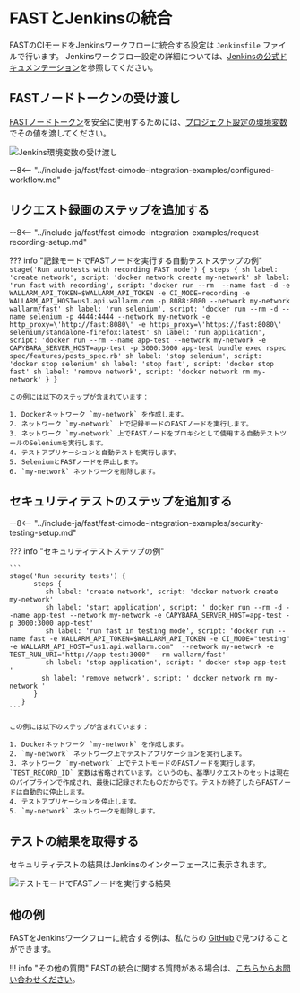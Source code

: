 [jenkins-config-pipeline]:      https://jenkins.io/doc/book/pipeline
[fast-node-token]:              ../../operations/create-node.md
[jenkins-parameterized-build]:  https://wiki.jenkins.io/display/JENKINS/Parameterized+Build
[jenkins-example-env-var]:     ../../../images/fast/poc/common/examples/jenkins-cimode/jenkins-add-token-example.png
[fast-example-jenkins-result]:  ../../../images/fast/poc/common/examples/jenkins-cimode/jenkins-result-example.png
[fast-ci-mode-record]:          ../ci-mode-recording.md#environment-variables-in-recording-mode
[fast-ci-mode-test]:            ../ci-mode-testing.md#environment-variables-in-testing-mode
[mail-to-us]:                   mailto:support@wallarm.com
[fast-examples-github]:         https://github.com/wallarm/fast-examples 

# FASTとJenkinsの統合

FASTのCIモードをJenkinsワークフローに統合する設定は `Jenkinsfile` ファイルで行います。 Jenkinsワークフロー設定の詳細については、[Jenkinsの公式ドキュメンテーション][jenkins-config-pipeline]を参照してください。

## FASTノードトークンの受け渡し

[FASTノードトークン][fast-node-token]を安全に使用するためには、[プロジェクト設定の環境変数][jenkins-parameterized-build]でその値を渡してください。

![Jenkins環境変数の受け渡し][jenkins-example-env-var]

--8<-- "../include-ja/fast/fast-cimode-integration-examples/configured-workflow.md"

## リクエスト録画のステップを追加する

--8<-- "../include-ja/fast/fast-cimode-integration-examples/request-recording-setup.md"

??? info "記録モードでFASTノードを実行する自動テストステップの例"
    ```
    stage('Run autotests with recording FAST node') {
          steps {
             sh label: 'create network', script: 'docker network create my-network'
             sh label: 'run fast with recording', script: 'docker run --rm  --name fast -d -e WALLARM_API_TOKEN=$WALLARM_API_TOKEN -e CI_MODE=recording -e WALLARM_API_HOST=us1.api.wallarm.com -p 8088:8080 --network my-network wallarm/fast'
             sh label: 'run selenium', script: 'docker run --rm -d --name selenium -p 4444:4444 --network my-network -e http_proxy=\'http://fast:8080\' -e https_proxy=\'https://fast:8080\' selenium/standalone-firefox:latest'
             sh label: 'run application', script: 'docker run --rm --name app-test --network my-network -e CAPYBARA_SERVER_HOST=app-test -p 3000:3000 app-test bundle exec rspec spec/features/posts_spec.rb'
             sh label: 'stop selenium', script: 'docker stop selenium'
             sh label: 'stop fast', script: 'docker stop fast'
             sh label: 'remove network', script: 'docker network rm my-network'
          }
       }
    ```

    この例には以下のステップが含まれています：

    1. Dockerネットワーク `my-network` を作成します。
    2. ネットワーク `my-network` 上で記録モードのFASTノードを実行します。
    3. ネットワーク `my-network` 上でFASTノードをプロキシとして使用する自動テストツールのSeleniumを実行します。
    4. テストアプリケーションと自動テストを実行します。
    5. SeleniumとFASTノードを停止します。
    6. `my-network` ネットワークを削除します。

## セキュリティテストのステップを追加する

--8<-- "../include-ja/fast/fast-cimode-integration-examples/security-testing-setup.md"

??? info "セキュリティテストステップの例"

    ```
    stage('Run security tests') {
          steps {
             sh label: 'create network', script: 'docker network create my-network'
             sh label: 'start application', script: ' docker run --rm -d --name app-test --network my-network -e CAPYBARA_SERVER_HOST=app-test -p 3000:3000 app-test'
             sh label: 'run fast in testing mode', script: 'docker run --name fast -e WALLARM_API_TOKEN=$WALLARM_API_TOKEN -e CI_MODE="testing" -e WALLARM_API_HOST="us1.api.wallarm.com"  --network my-network -e TEST_RUN_URI="http://app-test:3000" --rm wallarm/fast'
             sh label: 'stop application', script: ' docker stop app-test '
            sh label: 'remove network', script: ' docker network rm my-network '
          }
       }
    ```

    この例には以下のステップが含まれています：

    1. Dockerネットワーク `my-network` を作成します。
    2. `my-network` ネットワーク上でテストアプリケーションを実行します。
    3. ネットワーク `my-network` 上でテストモードのFASTノードを実行します。 `TEST_RECORD_ID` 変数は省略されています。というのも、基準リクエストのセットは現在のパイプラインで作成され、最後に記録されたものだからです。テストが終了したらFASTノードは自動的に停止します。
    4. テストアプリケーションを停止します。
    5. `my-network` ネットワークを削除します。

## テストの結果を取得する

セキュリティテストの結果はJenkinsのインターフェースに表示されます。

![テストモードでFASTノードを実行する結果][fast-example-jenkins-result]

## 他の例

FASTをJenkinsワークフローに統合する例は、私たちの [GitHub][fast-examples-github]で見つけることができます。

!!! info "その他の質問"
    FASTの統合に関する質問がある場合は、[こちらからお問い合わせください][mail-to-us]。